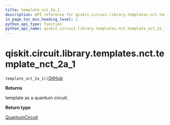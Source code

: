 ```yaml
---
title: template_nct_2a_1
description: API reference for qiskit.circuit.library.templates.nct.template_nct_2a_1
in_page_toc_min_heading_level: 1
python_api_type: function
python_api_name: qiskit.circuit.library.templates.nct.template_nct_2a_1
---
```


# qiskit.circuit.library.templates.nct.template\_nct\_2a\_1

<span id="qiskit.circuit.library.templates.nct.template_nct_2a_1" />

`template_nct_2a_1()`[GitHub](https://github.com/qiskit/qiskit/tree/stable/0.40/qiskit/circuit/library/templates/nct/template_nct_2a_1.py "view source code")

**Returns**

template as a quantum circuit.

**Return type**

[QuantumCircuit](qiskit.circuit.QuantumCircuit "qiskit.circuit.QuantumCircuit")

